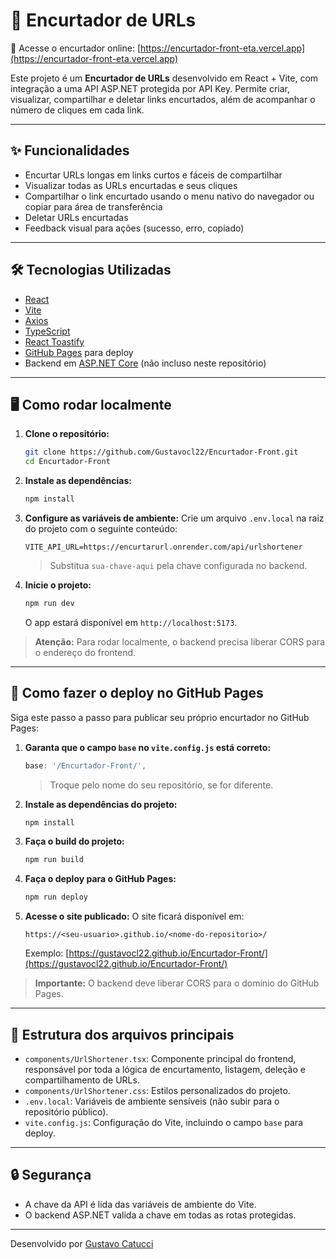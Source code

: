 # 🔗 Encurtador de URLs

🔗 Acesse o encurtador online: [https://encurtador-front-eta.vercel.app](https://encurtador-front-eta.vercel.app)

Este projeto é um **Encurtador de URLs** desenvolvido em React + Vite, com integração a uma API ASP.NET protegida por API Key. Permite criar, visualizar, compartilhar e deletar links encurtados, além de acompanhar o número de cliques em cada link.

---

## ✨ Funcionalidades

- Encurtar URLs longas em links curtos e fáceis de compartilhar
- Visualizar todas as URLs encurtadas e seus cliques
- Compartilhar o link encurtado usando o menu nativo do navegador ou copiar para área de transferência
- Deletar URLs encurtadas
- Feedback visual para ações (sucesso, erro, copiado)

---

## 🛠️ Tecnologias Utilizadas

- [React](https://react.dev/)
- [Vite](https://vitejs.dev/)
- [Axios](https://axios-http.com/)
- [TypeScript](https://www.typescriptlang.org/)
- [React Toastify](https://fkhadra.github.io/react-toastify/)
- [GitHub Pages](https://pages.github.com/) para deploy
- Backend em [ASP.NET Core](https://dotnet.microsoft.com/en-us/apps/aspnet) (não incluso neste repositório)

---

## 🖥️ Como rodar localmente

1. **Clone o repositório:**
   ```bash
   git clone https://github.com/Gustavocl22/Encurtador-Front.git
   cd Encurtador-Front
   ```

2. **Instale as dependências:**
   ```bash
   npm install
   ```

3. **Configure as variáveis de ambiente:**
   Crie um arquivo `.env.local` na raiz do projeto com o seguinte conteúdo:
   ```
   VITE_API_URL=https://encurtarurl.onrender.com/api/urlshortener

   ```
   > Substitua `sua-chave-aqui` pela chave configurada no backend.

4. **Inicie o projeto:**
   ```bash
   npm run dev
   ```
   O app estará disponível em `http://localhost:5173`.

> **Atenção:** Para rodar localmente, o backend precisa liberar CORS para o endereço do frontend.

---

## 🚀 Como fazer o deploy no GitHub Pages

Siga este passo a passo para publicar seu próprio encurtador no GitHub Pages:

1. **Garanta que o campo `base` no `vite.config.js` está correto:**
   ```js
   base: '/Encurtador-Front/',
   ```
   > Troque pelo nome do seu repositório, se for diferente.

2. **Instale as dependências do projeto:**
   ```bash
   npm install
   ```

3. **Faça o build do projeto:**
   ```bash
   npm run build
   ```

4. **Faça o deploy para o GitHub Pages:**
   ```bash
   npm run deploy
   ```

5. **Acesse o site publicado:**
   O site ficará disponível em:
   ```
   https://<seu-usuario>.github.io/<nome-do-repositorio>/
   ```
   Exemplo: [https://gustavocl22.github.io/Encurtador-Front/](https://gustavocl22.github.io/Encurtador-Front/)

> **Importante:** O backend deve liberar CORS para o domínio do GitHub Pages.

---

## 📁 Estrutura dos arquivos principais

- `components/UrlShortener.tsx`: Componente principal do frontend, responsável por toda a lógica de encurtamento, listagem, deleção e compartilhamento de URLs.
- `components/UrlShortener.css`: Estilos personalizados do projeto.
- `.env.local`: Variáveis de ambiente sensíveis (não subir para o repositório público).
- `vite.config.js`: Configuração do Vite, incluindo o campo `base` para deploy.

---

## 🔒 Segurança

- A chave da API é lida das variáveis de ambiente do Vite.
- O backend ASP.NET valida a chave em todas as rotas protegidas.

---


Desenvolvido por [Gustavo Catucci](https://github.com/Gustavocl22)